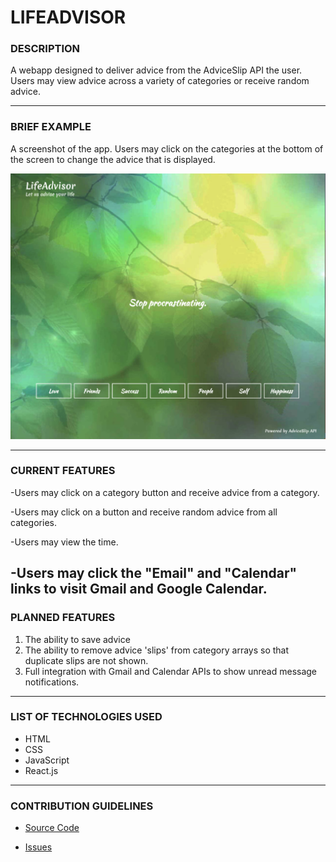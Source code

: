 # LIFEADVISOR

### DESCRIPTION

A webapp designed to deliver advice from the AdviceSlip API the user. Users may view advice across a variety of categories or receive random advice.

---

### BRIEF EXAMPLE

A screenshot of the app. Users may click on the categories at the bottom of the screen to change the advice that is displayed.

![app-screenshot](src/imgs/screenshot.png)

---

### CURRENT FEATURES

-Users may click on a category button and receive advice from a category.

-Users may click on a button and receive random advice from all categories.

-Users may view the time.

## -Users may click the "Email" and "Calendar" links to visit Gmail and Google Calendar.

### PLANNED FEATURES

1. The ability to save advice
2. The ability to remove advice 'slips' from category arrays so that duplicate slips are not shown.
3. Full integration with Gmail and Calendar APIs to show unread message notifications.

---

### LIST OF TECHNOLOGIES USED

- HTML
- CSS
- JavaScript
- React.js

---

### CONTRIBUTION GUIDELINES

- [Source Code](https://github.com/bguayante/SEIR-Project2)

- [Issues](https://github.com/bguayante/SEIR-Project2/issues)
